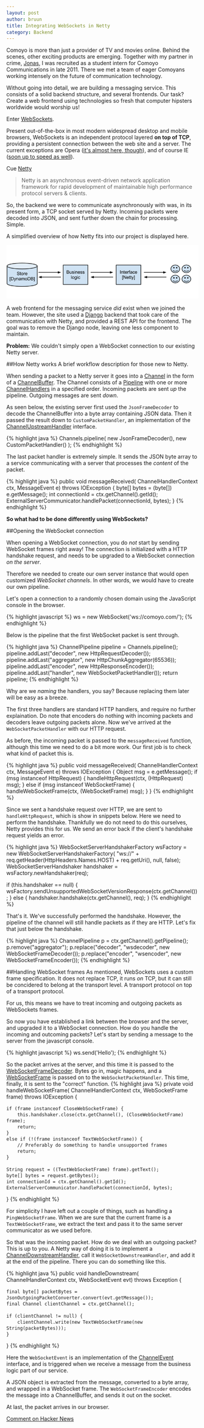 ```yaml
---
layout: post
author: bruun
title: Integrating WebSockets in Netty
category: Backend
---
```


Comoyo is more than just a provider of TV and movies online. Behind the scenes, other exciting products are emerging. Together with my partner in crime, [Jonas](https://github.com/myrlund), I was recruited as a student intern for Comoyo Communications in late 2011. There we met a team of eager Comoyans working intensely on the future of communication technology. 

Without going into detail, we are building a messaging service. This consists of a solid backend structure, and several frontends. Our task? Create a web frontend using technologies so fresh that computer hipsters worldwide would worship us!

Enter [WebSockets](http://www.w3.org/TR/websockets/). 

Present out-of-the-box in most modern widespread desktop and mobile browsers, WebSockets is an independent protocol layered **on top of TCP**, providing a persistent connection between the web site and a server. 
The current exceptions are Opera ([it's almost here, though](http://www.opera.com/docs/specs/presto2.11/#m211-337)), and of course IE ([soon up to speed as well](http://ie.microsoft.com/testdrive/Info/Downloads/Default.html)).

Cue [Netty](https://netty.io/)

> Netty is an asynchronous event-driven network application framework
> for rapid development of maintainable high performance protocol servers & clients.

So, the backend we were to communicate asynchronously with was, in its present form, a TCP socket served by Netty.
Incoming packets were decoded into JSON, and sent further down the chain for processing. Simple.

A simplified overview of how Netty fits into our project is displayed here. 

![Infrastructure](/assets/img/posts/netty/communications_infrastructure.png)

A web frontend for the messaging service *did* exist when we joined the team. However, the site used a [Django](https://www.djangoproject.com/) backend that took care of the communication with Netty, and provided a REST API for the frontend. The goal was to remove the Django node, leaving one less component to maintain.

**Problem:** We couldn't simply open a WebSocket connection to our existing Netty server.

##How Netty works 
A brief workflow description for those new to Netty.

When sending a packet to a Netty server it goes into a [Channel](http://docs.jboss.org/netty/3.2/api/org/jboss/netty/channel/Channel.html) in the form of a [ChannelBuffer](http://docs.jboss.org/netty/3.2/api/org/jboss/netty/buffer/ChannelBuffer.html). The Channel consists of a [Pipeline](http://docs.jboss.org/netty/3.2/api/org/jboss/netty/channel/ChannelPipeline.html) with one or more [ChannelHandlers](http://docs.jboss.org/netty/3.2/api/org/jboss/netty/channel/ChannelHandler.html) in a specified order. 
Incoming packets are sent *up* the pipeline. Outgoing messages are sent *down*. 

As seen below, the existing server first used the `JsonFrameDecoder` to decode the ChannelBuffer into a byte array containing JSON data. Then it passed the result down to `CustomPacketHandler`, an implementation of the [ChannelUpstreamHandler](http://docs.jboss.org/netty/3.2/api/org/jboss/netty/channel/ChannelUpstreamHandler.html) interface. 

{% highlight java %}
Channels.pipeline(
    new JsonFrameDecoder(),
    new CustomPacketHandler()
);
{% endhighlight %}

The last packet handler is extremely simple. 
It sends the JSON byte array to a service communicating with a server that processes the *content* of the packet.

{% highlight java %}
public void messageReceived(
    ChannelHandlerContext ctx, MessageEvent e) throws IOException
{
    byte[] bytes = (byte[]) e.getMessage();
    int connectionId = ctx.getChannel().getId();
    ExternalServerCommunicator.handlePacket(connectionId, bytes);
}
{% endhighlight %}
  
**So what had to be done differently using WebSockets?**

##Opening the WebSocket connection

When opening a WebSocket connection, you do *not* start by sending WebSocket frames right away! The connection is initialized with a HTTP handshake request, and needs to be upgraded to a WebSocket connection *on the server*. 

Therefore we needed to create our own server instance that would open customized *WebSocket channels*. In other words, we would have to create our own pipeline.

Let's open a connection to a randomly chosen domain using the JavaScript console in the browser.

{% highlight javascript %}
ws = new WebSocket('ws://comoyo.com/');
{% endhighlight %}

Below is the pipeline that the first WebSocket packet is sent through.

{% highlight java %}
ChannelPipeline pipeline = Channels.pipeline(); 
pipeline.addLast("decoder", new HttpRequestDecoder()); 
pipeline.addLast("aggregator", new HttpChunkAggregator(65536)); 
pipeline.addLast("encoder", new HttpResponseEncoder());
pipeline.addLast("handler", new WebSocketPacketHandler()); 
return pipeline;
{% endhighlight %}

Why are we *naming* the handlers, you say? Because replacing them later will be easy as a breeze.

The first three handlers are standard HTTP handlers, and require no further explaination. Do note that encoders do nothing with incoming packets and decoders leave outgoing packets alone. Now we've arrived at the `WebSocketPacketHandler` with our HTTP request.

As before, the incoming packet is passed to the `messageReceived` function, although this time we need to do a bit more work. Our first job is to check what kind of packet this is.

{% highlight java %}
public void messageReceived(
    ChannelHandlerContext ctx, MessageEvent e) throws IOException 
{
    Object msg = e.getMessage();
    if (msg instanceof HttpRequest) {
        handleHttpRequest(ctx, (HttpRequest) msg);
    } else if (msg instanceof WebSocketFrame) {
        handleWebSocketFrame(ctx, (WebSocketFrame) msg);
    }
}
{% endhighlight %}

Since we sent a handshake request over HTTP, we are sent to `handleHttpRequest`, which is show in snippets below. Here we need to perform the handshake. Thankfully we do not need to do this ourselves, Netty provides this for us. We send an error back if the client's handshake request yields an error.

{% highlight java %}
WebSocketServerHandshakerFactory wsFactory = new WebSocketServerHandshakerFactory(
    "ws://" + req.getHeader(HttpHeaders.Names.HOST) + req.getUri(), null, false);
WebSocketServerHandshaker handshaker = wsFactory.newHandshaker(req);

if (this.handshaker == null) {
    wsFactory.sendUnsupportedWebSocketVersionResponse(ctx.getChannel());
} else { 
    handshaker.handshake(ctx.getChannel(), req);
}
{% endhighlight %}

That's it. We've successfully performed the handshake. However, the pipeline of the channel will still handle packets as if they are HTTP. Let's fix that just below the handshake.

{% highlight java %}
ChannelPipeline p = ctx.getChannel().getPipeline(); 
p.remove("aggregator"); 
p.replace("decoder", "wsdecoder", new WebSocketFrameDecoder()); 
p.replace("encoder", "wsencoder", new WebSocketFrameEncoder());
{% endhighlight %}



##Handling WebSocket frames
As mentioned, WebSockets uses a custom frame specification. It does not replace TCP, it runs *on* TCP, but it can still be concidered to belong at the transport level. A transport protocol on top of a transport protocol. 

For us, this means we have to treat incoming and outgoing packets as WebSockets frames.

So now you have established a link between the browser and the server, and upgraded it to a WebSocket connection. How do you handle the incoming and outcoming packets? Let's start by sending a message to the server from the javascript console.
    
{% highlight javascript %}
ws.send('Hello');
{% endhighlight %}

So the packet arrives at the server, and this time it is passed to the [WebSocketFrameDecoder](http://docs.jboss.org/netty/3.2/api/org/jboss/netty/handler/codec/http/websocket/WebSocketFrameDecoder.html). Bytes go in, magic happens, and a [WebSocketFrame](http://docs.jboss.org/netty/3.2/api/org/jboss/netty/handler/codec/http/websocket/WebSocketFrame.html) is passed on to the `WebSocketPacketHandler`. This time, finally, it is sent to the "correct" function.
{% highlight java %}
private void handleWebSocketFrame(
    ChannelHandlerContext ctx, WebSocketFrame frame) throws IOException {
    
    if (frame instanceof CloseWebSocketFrame) {
        this.handshaker.close(ctx.getChannel(), (CloseWebSocketFrame) frame);
        return;
    } 
    else if (!(frame instanceof TextWebSocketFrame)) {
        // Preferably do something to handle unsupported frames
        return;
    }

    String request = ((TextWebSocketFrame) frame).getText();
    byte[] bytes = request.getBytes();
    int connectionId = ctx.getChannel().getId();
    ExternalServerCommunicator.handlePacket(connectionId, bytes);
}
{% endhighlight %}

For simplicity I have left out a couple of things, such as handling a `PingWebSocketFrame`. When we are sure that the current frame is a `TextWebSocketFrame`, we extract the text and pass it to the same server communicator as we used before.

So that was the incoming packet. How do we deal with an outgoing packet?
This is up to you. A Netty way of doing it is to implement a [ChannelDownstreamHandler](http://docs.jboss.org/netty/3.2/xref/org/jboss/netty/channel/ChannelDownstreamHandler.html), call it `WebSocketDownstreamHandler`, and add it at the end of the pipeline.
There you can do something like this.

{% highlight java %}
public void handleDownstream(
    ChannelHandlerContext ctx, WebSocketEvent evt) throws Exception {

    final byte[] packetBytes = JsonOutgoingPacketConverter.convert(evt.getMessage());        
    final Channel clientChannel = ctx.getChannel();

    if (clientChannel != null) {
        clientChannel.write(new TextWebSocketFrame(new String(packetBytes)));
    }
}
{% endhighlight %}

Here the `WebSocketEvent` is an implementation of the [ChannelEvent](http://docs.jboss.org/netty/3.2/xref/org/jboss/netty/channel/ChannelEvent.html) interface, and is triggered when we receive a message from the business logic part of our service. 

A JSON object is extracted from the message, converted to a byte array, and wrapped in a WebSocket frame. The `WebSocketFrameEncoder` encodes the message into a ChannelBuffer, and sends it out on the socket.

At last, the packet arrives in our browser.

[Comment on Hacker News](http://news.ycombinator.com/item?id=4311873)
